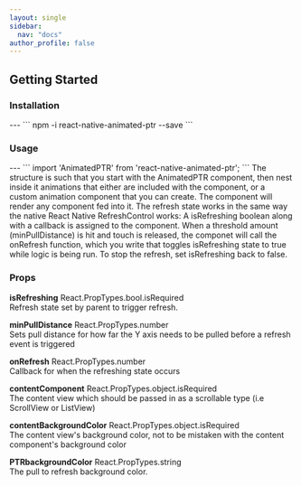 ```yaml
---
layout: single
sidebar:
  nav: "docs"
author_profile: false
---
```

<h2>Getting Started</h2>

<h3>Installation</h3>
---
```
npm -i react-native-animated-ptr --save
```

<h3>Usage</h3>
---
```
import 'AnimatedPTR' from 'react-native-animated-ptr';
```
The structure is such that you start with the AnimatedPTR component, then nest inside it animations that either are included with the component, or a custom animation component that you can create.  The component will render any component fed into it.  The refresh state works in the same way the native React Native RefreshControl works:  A isRefreshing boolean along with a callback is assigned to the component.  When a threshold amount (minPullDistance) is hit and touch is released, the componet will call the onRefresh function, which you write that toggles isRefreshing state to true while logic is being run.  To stop the refresh, set isRefreshing back to false.

<h3>Props</h3>
<p class="notice">
<strong>isRefreshing</strong> React.PropTypes.bool.isRequired<br>
Refresh state set by parent to trigger refresh.
</p>
<p class="notice--info">
<strong>minPullDistance</strong> React.PropTypes.number<br>
Sets pull distance for how far the Y axis needs to be pulled before a refresh event is triggered
</p>
<p class="notice">
<strong>onRefresh</strong> React.PropTypes.number<br>
Callback for when the refreshing state occurs
</p>
<p class="notice--info">
<strong>contentComponent</strong> React.PropTypes.object.isRequired<br>
The content view which should be passed in as a scrollable type (i.e ScrollView or ListView)
</p>
<p class="notice">
<strong>contentBackgroundColor</strong> React.PropTypes.object.isRequired<br>
The content view's background color, not to be mistaken with the content component's background color
</p>
<p class="notice--info">
<strong>PTRbackgroundColor</strong> React.PropTypes.string<br>
The pull to refresh background color.
</p>

